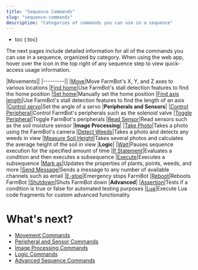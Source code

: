 ```yaml
---
title: "Sequence Commands"
slug: "sequence-commands"
description: "Categories of commands you can use in a sequence"
---
```


* toc
{:toc}

The next pages include detailed information for all of the commands you can use in a sequence, organized by category. When using the web app, hover over the <i class='fa fa-question-circle'></i> icon in the top right of any sequence step to view quick-access usage information.

|Movements||
|---------||
|<span class="fb-step fb-move">[Move](sequence-commands/movements.md#move)</span>|Move FarmBot's X, Y, and Z axes to various locations
|<span class="fb-step fb-move">[Find home](sequence-commands/movements.md#find-home)</span>|Use FarmBot's stall detection features to find the home position
|<span class="fb-step fb-move">[Set home](sequence-commands/movements.md#set-home)</span>|Manually set the home position
|<span class="fb-step fb-move">[Find axis length](sequence-commands/movements.md#find-axis-length)</span>|Use FarmBot's stall detection features to find the length of an axis
|<span class="fb-step fb-move">[Control servo](sequence-commands/movements.md#control-servo)</span>|Set the angle of a servo
|**Peripherals and Sensors**|
|<span class="fb-step fb-write-pin">[Control Peripheral](sequence-commands/peripherals-and-sensors.md#control-peripheral)</span>|Control FarmBot's peripherals such as the solenoid valve
|<span class="fb-step fb-write-pin">[Toggle Peripheral](sequence-commands/peripherals-and-sensors.md#toggle-peripheral)</span>|Toggle FarmBot's peripherals
|<span class="fb-step fb-read-pin">[Read Sensor](sequence-commands/peripherals-and-sensors.md#read-sensor)</span>|Read sensors such as the soil moisture sensor
|**Image Processing**|
|<span class="fb-step fb-take-photo">[Take Photo](sequence-commands/image-processing.md#take-photo)</span>|Takes a photo using the FarmBot's camera
|<span class="fb-step fb-run-farmware">[Detect Weeds](sequence-commands/image-processing.md#detect-weeds)</span>|Takes a photo and detects any weeds in view
|<span class="fb-step fb-run-farmware">[Measure Soil Height](sequence-commands/image-processing.md#measure-soil-height)</span>|Takes several photos and calculates the average height of the soil in view
|**Logic**|
|<span class="fb-step fb-wait">[Wait](sequence-commands/logic.md#wait)</span>|Pauses sequence execution for the specified amount of time
|<span class="fb-step fb-if-statement">[If Statement](sequence-commands/logic.md#if-statement)</span>|Evaluates a condition and then executes a subsequence
|<span class="fb-step fb-execute">[Execute](sequence-commands/logic.md#execute)</span>|Executes a subsequence
|<span class="fb-step fb-mark-as">[Mark as](sequence-commands/logic.md#mark-as)</span>|Updates the properties of plants, points, weeds, and more
|<span class="fb-step fb-send-message">[Send Message](sequence-commands/logic.md#send-message)</span>|Sends a message to any number of available channels such as email
|<span class="fb-step fb-e-stop">[E-stop](sequence-commands/logic.md#e-stop)</span>|Emergency stops FarmBot
|<span class="fb-step fb-reboot">[Reboot](sequence-commands/logic.md#reboot)</span>|Reboots FarmBot
|<span class="fb-step fb-shutdown">[Shutdown](sequence-commands/logic.md#shutdown)</span>|Shuts FarmBot down
|**Advanced**|
|<span class="fb-step fb-assertion">[Assertion](sequence-commands/advanced.md#assertion)</span>|Tests if a condition is true or false for automated testing purposes
|<span class="fb-step fb-lua">[Lua](sequence-commands/advanced.md#lua)</span>|Execute Lua code fragments for custom advanced functionality

# What's next?

 * [Movement Commands](sequence-commands/movements.md)
 * [Peripheral and Sensor Commands](sequence-commands/peripherals-and-sensors.md)
 * [Image Processing Commands](sequence-commands/image-processing.md)
 * [Logic Commands](sequence-commands/logic.md)
 * [Advanced Sequence Commands](sequence-commands/advanced.md)
